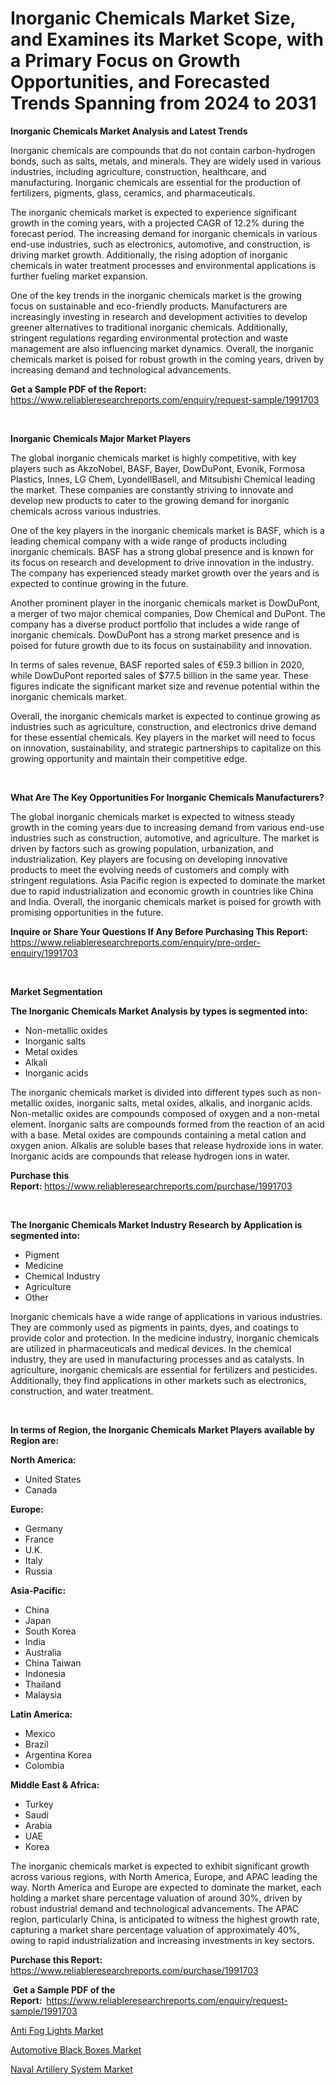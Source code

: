 <p><h1>Inorganic Chemicals Market Size, and Examines its Market Scope, with a Primary Focus on Growth Opportunities, and Forecasted Trends Spanning from 2024 to 2031</h1></p><p><strong>Inorganic Chemicals Market Analysis and Latest Trends</strong></p>
<p><p>Inorganic chemicals are compounds that do not contain carbon-hydrogen bonds, such as salts, metals, and minerals. They are widely used in various industries, including agriculture, construction, healthcare, and manufacturing. Inorganic chemicals are essential for the production of fertilizers, pigments, glass, ceramics, and pharmaceuticals.</p><p>The inorganic chemicals market is expected to experience significant growth in the coming years, with a projected CAGR of 12.2% during the forecast period. The increasing demand for inorganic chemicals in various end-use industries, such as electronics, automotive, and construction, is driving market growth. Additionally, the rising adoption of inorganic chemicals in water treatment processes and environmental applications is further fueling market expansion.</p><p>One of the key trends in the inorganic chemicals market is the growing focus on sustainable and eco-friendly products. Manufacturers are increasingly investing in research and development activities to develop greener alternatives to traditional inorganic chemicals. Additionally, stringent regulations regarding environmental protection and waste management are also influencing market dynamics. Overall, the inorganic chemicals market is poised for robust growth in the coming years, driven by increasing demand and technological advancements.</p></p>
<p><strong>Get a Sample PDF of the Report:&nbsp;</strong> <a href="https://www.reliableresearchreports.com/enquiry/request-sample/1991703">https://www.reliableresearchreports.com/enquiry/request-sample/1991703</a></p>
<p>&nbsp;</p>
<p><strong>Inorganic Chemicals Major Market Players</strong></p>
<p><p>The global inorganic chemicals market is highly competitive, with key players such as AkzoNobel, BASF, Bayer, DowDuPont, Evonik, Formosa Plastics, Innes, LG Chem, LyondellBasell, and Mitsubishi Chemical leading the market. These companies are constantly striving to innovate and develop new products to cater to the growing demand for inorganic chemicals across various industries.</p><p>One of the key players in the inorganic chemicals market is BASF, which is a leading chemical company with a wide range of products including inorganic chemicals. BASF has a strong global presence and is known for its focus on research and development to drive innovation in the industry. The company has experienced steady market growth over the years and is expected to continue growing in the future.</p><p>Another prominent player in the inorganic chemicals market is DowDuPont, a merger of two major chemical companies, Dow Chemical and DuPont. The company has a diverse product portfolio that includes a wide range of inorganic chemicals. DowDuPont has a strong market presence and is poised for future growth due to its focus on sustainability and innovation.</p><p>In terms of sales revenue, BASF reported sales of €59.3 billion in 2020, while DowDuPont reported sales of $77.5 billion in the same year. These figures indicate the significant market size and revenue potential within the inorganic chemicals market.</p><p>Overall, the inorganic chemicals market is expected to continue growing as industries such as agriculture, construction, and electronics drive demand for these essential chemicals. Key players in the market will need to focus on innovation, sustainability, and strategic partnerships to capitalize on this growing opportunity and maintain their competitive edge.</p></p>
<p>&nbsp;</p>
<p><strong>What Are The Key Opportunities For Inorganic Chemicals Manufacturers?</strong></p>
<p><p>The global inorganic chemicals market is expected to witness steady growth in the coming years due to increasing demand from various end-use industries such as construction, automotive, and agriculture. The market is driven by factors such as growing population, urbanization, and industrialization. Key players are focusing on developing innovative products to meet the evolving needs of customers and comply with stringent regulations. Asia Pacific region is expected to dominate the market due to rapid industrialization and economic growth in countries like China and India. Overall, the inorganic chemicals market is poised for growth with promising opportunities in the future.</p></p>
<p><strong>Inquire or Share Your Questions If Any Before Purchasing This Report:</strong> <a href="https://www.reliableresearchreports.com/enquiry/pre-order-enquiry/1991703">https://www.reliableresearchreports.com/enquiry/pre-order-enquiry/1991703</a></p>
<p>&nbsp;</p>
<p><strong>Market Segmentation</strong></p>
<p><strong>The Inorganic Chemicals Market Analysis by types is segmented into:</strong></p>
<p><ul><li>Non-metallic oxides</li><li>Inorganic salts</li><li>Metal oxides</li><li>Alkali</li><li>Inorganic acids</li></ul></p>
<p><p>The inorganic chemicals market is divided into different types such as non-metallic oxides, inorganic salts, metal oxides, alkalis, and inorganic acids. Non-metallic oxides are compounds composed of oxygen and a non-metal element. Inorganic salts are compounds formed from the reaction of an acid with a base. Metal oxides are compounds containing a metal cation and oxygen anion. Alkalis are soluble bases that release hydroxide ions in water. Inorganic acids are compounds that release hydrogen ions in water.</p></p>
<p><strong>Purchase this Report:&nbsp;</strong><a href="https://www.reliableresearchreports.com/purchase/1991703">https://www.reliableresearchreports.com/purchase/1991703</a></p>
<p>&nbsp;</p>
<p><strong>The Inorganic Chemicals Market Industry Research by Application is segmented into:</strong></p>
<p><ul><li>Pigment</li><li>Medicine</li><li>Chemical Industry</li><li>Agriculture</li><li>Other</li></ul></p>
<p><p>Inorganic chemicals have a wide range of applications in various industries. They are commonly used as pigments in paints, dyes, and coatings to provide color and protection. In the medicine industry, inorganic chemicals are utilized in pharmaceuticals and medical devices. In the chemical industry, they are used in manufacturing processes and as catalysts. In agriculture, inorganic chemicals are essential for fertilizers and pesticides. Additionally, they find applications in other markets such as electronics, construction, and water treatment.</p></p>
<p>&nbsp;</p>
<p><strong>In terms of Region, the Inorganic Chemicals Market Players available by Region are:</strong></p>
<p>
    <p> <strong> North America: </strong>
        <ul>
            <li>United States</li>
            <li>Canada</li>
        </ul>
        </p> 
    <p> <strong> Europe: </strong>
        <ul>
            <li>Germany</li>
            <li>France</li>
            <li>U.K.</li>
            <li>Italy</li>
            <li>Russia</li>
        </ul>
        </p> 
    <p> <strong> Asia-Pacific: </strong>
        <ul>
            <li>China</li>
            <li>Japan</li>
            <li>South Korea</li>
            <li>India</li>
            <li>Australia</li>
            <li>China Taiwan</li>
            <li>Indonesia</li>
            <li>Thailand</li>
            <li>Malaysia</li>
        </ul>
        </p> 
    <p> <strong> Latin America: </strong>
        <ul>
            <li>Mexico</li>
            <li>Brazil</li>
            <li>Argentina Korea</li>
            <li>Colombia</li>
        </ul>
        </p> 
    <p> <strong> Middle East & Africa: </strong>
        <ul>
            <li>Turkey</li>
            <li>Saudi</li>
            <li>Arabia</li>
            <li>UAE</li>
            <li>Korea</li>
        </ul>
    </p>
    </p>
<p><p>The inorganic chemicals market is expected to exhibit significant growth across various regions, with North America, Europe, and APAC leading the way. North America and Europe are expected to dominate the market, each holding a market share percentage valuation of around 30%, driven by robust industrial demand and technological advancements. The APAC region, particularly China, is anticipated to witness the highest growth rate, capturing a market share percentage valuation of approximately 40%, owing to rapid industrialization and increasing investments in key sectors.</p></p>
<p><strong>Purchase this Report: </strong><a href="https://www.reliableresearchreports.com/purchase/1991703">https://www.reliableresearchreports.com/purchase/1991703</a></p>
<p>&nbsp;<strong>Get a Sample PDF of the Report:&nbsp;&nbsp;</strong><a href="https://www.reliableresearchreports.com/enquiry/request-sample/1991703">https://www.reliableresearchreports.com/enquiry/request-sample/1991703</a></p>
<p><strong></strong></p>
<p><p><a href="https://view.publitas.com/reportprime-1/anti-fog-lights-market-size-2023-2030-global-industrial-analysis-key-geographical-regions-market-share-top-key-players-product-types-and-forecast-research-report/">Anti Fog Lights Market</a></p><p><a href="https://view.publitas.com/reportprime-1/automotive-black-boxes-market-size-growth-outlook-from-2023-to-2030-projecting-at-markets-trends-analysis-by-application-regional-outlook-and-revenue/">Automotive Black Boxes Market</a></p><p><a href="https://view.publitas.com/reportprime-1/naval-artillery-system-market-size-market-trends-and-growth-outlook-forecasted-for-period-from-2023-to-2030/">Naval Artillery System Market</a></p></p>